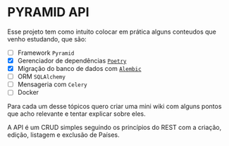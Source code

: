 # PYRAMID API

Esse projeto tem como intuito colocar em prática alguns conteudos que venho estudando, que são:
 - [ ] Framework `Pyramid`
 - [x] Gerenciador de dependências [`Poetry`](poetry.md)
 - [x] Migração do banco de dados com [`Alembic`](alembic.md)
 - [ ] ORM `SQLAlchemy`
 - [ ] Mensageria com `Celery`
 - [ ] Docker

Para cada um desse tópicos quero criar uma mini wiki com alguns pontos que acho relevante e tentar explicar sobre eles.

A API é um CRUD simples seguindo os princípios do REST com a criação, edição, listagem e exclusão de Países.




